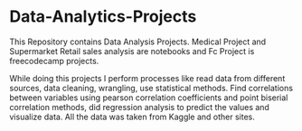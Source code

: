 # Data-Analytics-Projects
This Repository contains Data Analysis Projects.
Medical Project and Supermarket Retail sales analysis are notebooks and Fc Project is freecodecamp projects.

While doing this projects I perform processes like read data from different sources, data cleaning, wrangling, use statistical methods. Find correlations between variables using pearson correlation coefficients and point biserial correlation methods, did regression analysis to predict the values and visualize data. All the data was taken from Kaggle and other sites.    
